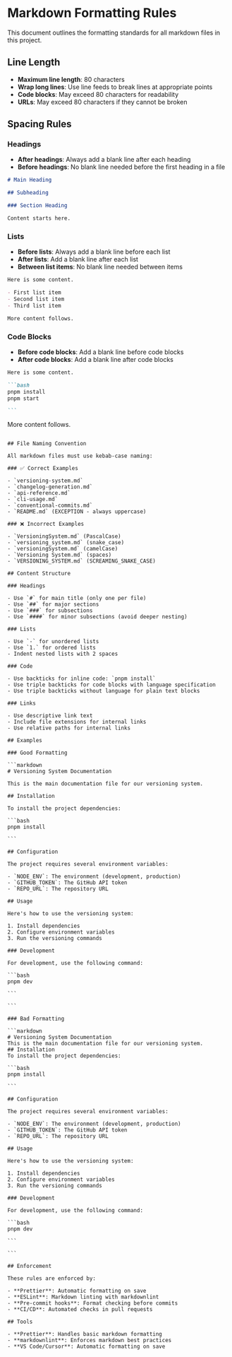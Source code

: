 # Markdown Formatting Rules

This document outlines the formatting standards for all markdown files in this
project.

## Line Length

- **Maximum line length**: 80 characters
- **Wrap long lines**: Use line feeds to break lines at appropriate points
- **Code blocks**: May exceed 80 characters for readability
- **URLs**: May exceed 80 characters if they cannot be broken

## Spacing Rules

### Headings

- **After headings**: Always add a blank line after each heading
- **Before headings**: No blank line needed before the first heading in a file

```markdown
# Main Heading

## Subheading

### Section Heading

Content starts here.
```

### Lists

- **Before lists**: Always add a blank line before each list
- **After lists**: Add a blank line after each list
- **Between list items**: No blank line needed between items

```markdown
Here is some content.

- First list item
- Second list item
- Third list item

More content follows.
```

### Code Blocks

- **Before code blocks**: Add a blank line before code blocks
- **After code blocks**: Add a blank line after code blocks

````markdown
Here is some content.

```bash
pnpm install
pnpm start

```
````

More content follows.

````

## File Naming Convention

All markdown files must use kebab-case naming:

### ✅ Correct Examples

- `versioning-system.md`
- `changelog-generation.md`
- `api-reference.md`
- `cli-usage.md`
- `conventional-commits.md`
- `README.md` (EXCEPTION - always uppercase)

### ❌ Incorrect Examples

- `VersioningSystem.md` (PascalCase)
- `versioning_system.md` (snake_case)
- `versioningSystem.md` (camelCase)
- `Versioning System.md` (spaces)
- `VERSIONING_SYSTEM.md` (SCREAMING_SNAKE_CASE)

## Content Structure

### Headings

- Use `#` for main title (only one per file)
- Use `##` for major sections
- Use `###` for subsections
- Use `####` for minor subsections (avoid deeper nesting)

### Lists

- Use `-` for unordered lists
- Use `1.` for ordered lists
- Indent nested lists with 2 spaces

### Code

- Use backticks for inline code: `pnpm install`
- Use triple backticks for code blocks with language specification
- Use triple backticks without language for plain text blocks

### Links

- Use descriptive link text
- Include file extensions for internal links
- Use relative paths for internal links

## Examples

### Good Formatting

```markdown
# Versioning System Documentation

This is the main documentation file for our versioning system.

## Installation

To install the project dependencies:

```bash
pnpm install

```

## Configuration

The project requires several environment variables:

- `NODE_ENV`: The environment (development, production)
- `GITHUB_TOKEN`: The GitHub API token
- `REPO_URL`: The repository URL

## Usage

Here's how to use the versioning system:

1. Install dependencies
2. Configure environment variables
3. Run the versioning commands

### Development

For development, use the following command:

```bash
pnpm dev

```

```

### Bad Formatting

```markdown
# Versioning System Documentation
This is the main documentation file for our versioning system.
## Installation
To install the project dependencies:

```bash
pnpm install

```

## Configuration

The project requires several environment variables:

- `NODE_ENV`: The environment (development, production)
- `GITHUB_TOKEN`: The GitHub API token
- `REPO_URL`: The repository URL

## Usage

Here's how to use the versioning system:

1. Install dependencies
2. Configure environment variables
3. Run the versioning commands

### Development

For development, use the following command:

```bash
pnpm dev

```

```

## Enforcement

These rules are enforced by:

- **Prettier**: Automatic formatting on save
- **ESLint**: Markdown linting with markdownlint
- **Pre-commit hooks**: Format checking before commits
- **CI/CD**: Automated checks in pull requests

## Tools

- **Prettier**: Handles basic markdown formatting
- **markdownlint**: Enforces markdown best practices
- **VS Code/Cursor**: Automatic formatting on save

````
